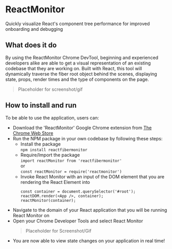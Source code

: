 # ReactMonitor
Quickly visualize React's component tree performance for improved onboarding and debugging

## What does it do
By using the ReactMonitor Chrome DevTool, beginning and experienced developers alike are able to get a visual representation of an existing codebase that they are working on. Built with React, this tool will dynamically traverse the fiber root object behind the scenes, displaying state, props, render times and the type of components on the page.

> Placeholder for screenshot/gif

## How to install and run
To be able to use the application, users can:
- Download the 'ReactMonitor' Google Chrome extension from [The Chrome Web Store](https://chrome.google.com/webstore/detail/reactmonitor)
- Run the NPM package in your own codebase by following these steps:
  - Install the package\
  `npm install reactfibermonitor`
  - Require/Import the package\
  `import reactMonitor from 'reactfibermonitor'`\
  or\
  `const reactMonitor = require('reactmonitor')`
  - Invoke React Monitor with an input of the DOM element that you are rendering the React Element into
    ```
    const container = document.querySelector('#root');
    reactDOM.render(<App />, container);
    reactMonitor(container);
    ```
- Navigate to the domain of your React application that you will be running React Monitor on
- Open your Chrome Developer Tools and select React Monitor
  > Placeholder for Screenshot/Gif
- You are now able to view state changes on your application in real time!




